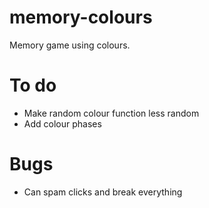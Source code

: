 # memory-colours
Memory game using colours.

# To do
* Make random colour function less random
* Add colour phases

# Bugs
* Can spam clicks and break everything
